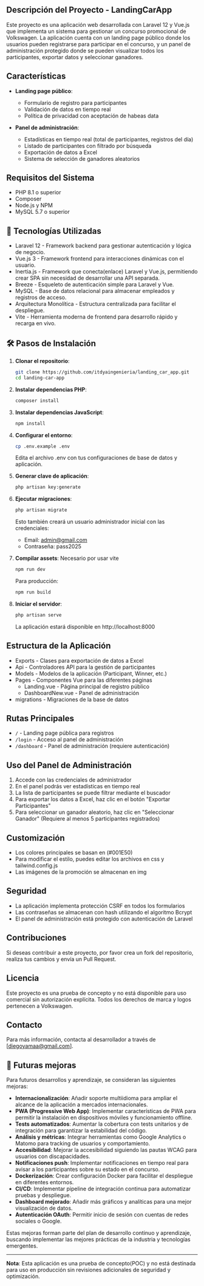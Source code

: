 ## Descripción del Proyecto - LandingCarApp

Este proyecto es una aplicación web desarrollada con Laravel 12 y Vue.js que implementa un sistema para gestionar un concurso promocional de Volkswagen. La aplicación cuenta con un landing page público donde los usuarios pueden registrarse para participar en el concurso, y un panel de administración protegido donde se pueden visualizar todos los participantes, exportar datos y seleccionar ganadores.

## Características

-   **Landing page público**:

    -   Formulario de registro para participantes
    -   Validación de datos en tiempo real
    -   Política de privacidad con aceptación de habeas data

-   **Panel de administración**:
    -   Estadísticas en tiempo real (total de participantes, registros del día)
    -   Listado de participantes con filtrado por búsqueda
    -   Exportación de datos a Excel
    -   Sistema de selección de ganadores aleatorios

## Requisitos del Sistema

-   PHP 8.1 o superior
-   Composer
-   Node.js y NPM
-   MySQL 5.7 o superior

## 🚀 Tecnologías Utilizadas

-   Laravel 12 - Framework backend para gestionar autenticación y lógica de negocio.
-   Vue.js 3 - Framework frontend para interacciones dinámicas con el usuario.
-   Inertia.js - Framework que conecta(enlace) Laravel y Vue.js, permitiendo crear SPA sin necesidad de desarrollar una API separada.
-   Breeze - Esqueleto de autenticación simple para Laravel y Vue.
-   MySQL - Base de datos relacional para almacenar empleados y registros de acceso.
-   Arquitectura Monolítica - Estructura centralizada para facilitar el despliegue.
-   Vite - Herramienta moderna de frontend para desarrollo rápido y recarga en vivo.

## 🛠 Pasos de Instalación

1. **Clonar el repositorio**:

    ```bash
    git clone https://github.com/itdyaingenieria/landing_car_app.git
    cd landing-car-app
    ```

2. **Instalar dependencias PHP**:

    ```bash
    composer install
    ```

3. **Instalar dependencias JavaScript**:

    ```bash
    npm install
    ```

4. **Configurar el entorno**:

    ```bash
    cp .env.example .env
    ```

    Edita el archivo .env con tus configuraciones de base de datos y aplicación.

5. **Generar clave de aplicación**:

    ```bash
    php artisan key:generate
    ```

6. **Ejecutar migraciones**:

    ```bash
    php artisan migrate
    ```

    Esto también creará un usuario administrador inicial con las credenciales:

    - Email: admin@gmail.com
    - Contraseña: pass2025

7. **Compilar assets**:
   Necesario por usar vite

    ```bash
    npm run dev
    ```

    Para producción:

    ```bash
    npm run build
    ```

8. **Iniciar el servidor**:
    ```bash
    php artisan serve
    ```
    La aplicación estará disponible en http://localhost:8000

## Estructura de la Aplicación

-   Exports - Clases para exportación de datos a Excel
-   Api - Controladores API para la gestión de participantes
-   Models - Modelos de la aplicación (Participant, Winner, etc.)
-   Pages - Componentes Vue para las diferentes páginas
    -   Landing.vue - Página principal de registro público
    -   DashboardNew.vue - Panel de administración
-   migrations - Migraciones de la base de datos

## Rutas Principales

-   `/` - Landing page pública para registros
-   `/login` - Acceso al panel de administración
-   `/dashboard` - Panel de administración (requiere autenticación)

## Uso del Panel de Administración

1. Accede con las credenciales de administrador
2. En el panel podrás ver estadísticas en tiempo real
3. La lista de participantes se puede filtrar mediante el buscador
4. Para exportar los datos a Excel, haz clic en el botón "Exportar Participantes"
5. Para seleccionar un ganador aleatorio, haz clic en "Seleccionar Ganador"
   (Requiere al menos 5 participantes registrados)

## Customización

-   Los colores principales se basan en (#001E50)
-   Para modificar el estilo, puedes editar los archivos en css y tailwind.config.js
-   Las imágenes de la promoción se almacenan en img

## Seguridad

-   La aplicación implementa protección CSRF en todos los formularios
-   Las contraseñas se almacenan con hash utilizando el algoritmo Bcrypt
-   El panel de administración está protegido con autenticación de Laravel

## Contribuciones

Si deseas contribuir a este proyecto, por favor crea un fork del repositorio, realiza tus cambios y envía un Pull Request.

## Licencia

Este proyecto es una prueba de concepto y no está disponible para uso comercial sin autorización explícita. Todos los derechos de marca y logos pertenecen a Volkswagen.

## Contacto

Para más información, contacta al desarrollador a través de [diegoyamaa@gmail.com].

## 🚀 Futuras mejoras

Para futuros desarrollos y aprendizaje, se consideran las siguientes mejoras:

-   **Internacionalización**: Añadir soporte multiidioma para ampliar el alcance de la aplicación a mercados internacionales.
-   **PWA (Progressive Web App)**: Implementar características de PWA para permitir la instalación en dispositivos móviles y funcionamiento offline.
-   **Tests automatizados**: Aumentar la cobertura con tests unitarios y de integración para garantizar la estabilidad del código.
-   **Análisis y métricas**: Integrar herramientas como Google Analytics o Matomo para tracking de usuarios y comportamiento.
-   **Accesibilidad**: Mejorar la accesibilidad siguiendo las pautas WCAG para usuarios con discapacidades.
-   **Notificaciones push**: Implementar notificaciones en tiempo real para avisar a los participantes sobre su estado en el concurso.
-   **Dockerización**: Crear configuración Docker para facilitar el despliegue en diferentes entornos.
-   **CI/CD**: Implementar pipeline de integración continua para automatizar pruebas y despliegue.
-   **Dashboard mejorado**: Añadir más gráficos y analíticas para una mejor visualización de datos.
-   **Autenticación OAuth**: Permitir inicio de sesión con cuentas de redes sociales o Google.

Estas mejoras forman parte del plan de desarrollo continuo y aprendizaje, buscando implementar las mejores prácticas de la industria y tecnologías emergentes.

---

**Nota**: Esta aplicación es una prueba de concepto(POC) y no está destinada para uso en producción sin revisiones adicionales de seguridad y optimización.

